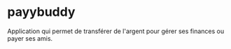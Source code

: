 # payybuddy
Application qui permet de transférer de l'argent pour gérer ses finances ou payer ses amis.
